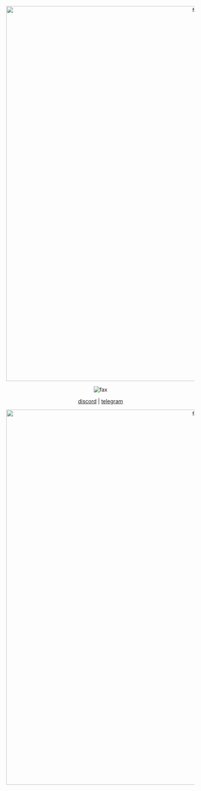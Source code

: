 
<p align="center">  
  <img src="https://cdn.discordapp.com/attachments/631162287968747550/762808835546808360/line.gif" alt="fax" width="1000" height="">
</p>
<p align="center">  
  <img src="https://komarev.com/ghpvc/?username=xannnyy&color=lightgrey" alt="fax" width="" height="">
</p>
<p align="center">
    <a href="https://discord.com/users/833357373178904616">discord</a>
    |
    <a href="https://t.me/cripwalkin">telegram</a>
    
<p align="center">  
  <img src="https://cdn.discordapp.com/attachments/631162287968747550/762808835546808360/line.gif" alt="fax" width="1000" height="">
</p>
